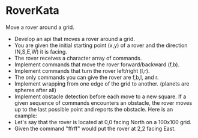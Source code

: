 # RoverKata
Move a rover around a grid.

* Develop an api that moves a rover around a grid.
* You are given the initial starting point (x,y) of a rover and the direction (N,S,E,W) it is facing.
* The rover receives a character array of commands.
* Implement commands that move the rover forward/backward (f,b).
* Implement commands that turn the rover left/right (l,r).
* The only commands you can give the rover are f,b,l, and r.
* Implement wrapping from one edge of the grid to another. (planets are spheres after all)
* Implement obstacle detection before each move to a new square. If a given sequence of commands encounters an obstacle, the rover moves up to the last possible point and reports the obstacle. Here is an example:
* Let's say that the rover is located at 0,0 facing North on a 100x100 grid.
* Given the command "ffrff" would put the rover at 2,2 facing East.
